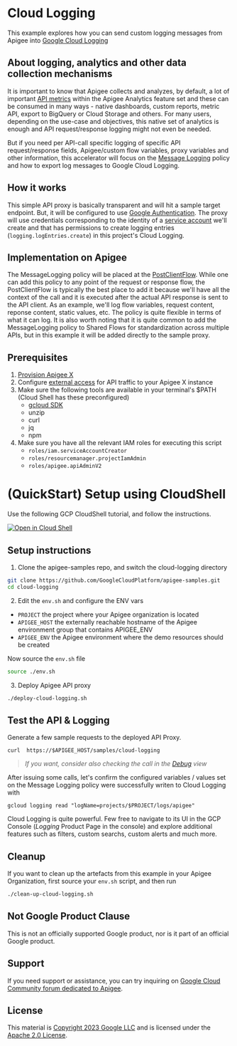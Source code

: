 # Cloud Logging

This example explores how you can send custom logging messages from Apigee into [Google Cloud Logging](https://cloud.google.com/logging/docs/overview)

## About logging, analytics and other data collection mechanisms

It is important to know that Apigee collects and analyzes, by default, a lot of important [API metrics](https://cloud.google.com/apigee/docs/api-platform/analytics/analytics-services-overview#what-kind-of-data-is-collected-and-analyzed) within the Apigee Analytics feature set and these can be consumed in many ways - native dashboards, custom reports, metric API, export to BigQuery or Cloud Storage and others. For many users, depending on the use-case and objectives, this native set of analytics is enough and API request/response logging might not even be needed.

But if you need per API-call specific logging of specific API request/response fields, Apigee/custom flow variables, proxy variables and other information, this accelerator will focus on the [Message Logging](https://cloud.google.com/apigee/docs/api-platform/reference/policies/message-logging-policy) policy and how to export log messages to Google Cloud Logging.

## How it works

This simple API proxy is basically transparent and will hit a sample target endpoint. But, it will be configured to use [Google Authentication](https://cloud.google.com/apigee/docs/api-platform/security/google-auth/overview). The proxy will use credentials corresponding to the identity of a [service account](https://cloud.google.com/iam/docs/understanding-service-accounts) we'll create and that has permissions to create logging entries (`logging.logEntries.create`) in this project's Cloud Logging. 

## Implementation on Apigee 

The MessageLogging policy will be placed at the [PostClientFlow](https://cloud.google.com/apigee/docs/api-platform/fundamentals/what-are-flows#designingflowexecutionsequence-havingcodeexecuteaftertheclientreceivesyourproxysresponsewithapostclientflow). While one can add this policy to any point of the request or response flow, the PostClientFlow is typically the best place to add it because we'll have all the context of the call and it is executed after the actual API response is sent to the API client. 
As an example, we'll log flow variables, request content, reponse content, static values, etc. The policy is quite flexible in terms of what it can log.
It is also worth noting that it is quite common to add the MessageLogging policy to Shared Flows for standardization across multiple APIs, but in this example it will be added directly to the sample proxy.

## Prerequisites
1. [Provision Apigee X](https://cloud.google.com/apigee/docs/api-platform/get-started/provisioning-intro)
2. Configure [external access](https://cloud.google.com/apigee/docs/api-platform/get-started/configure-routing#external-access) for API traffic to your Apigee X instance
3. Make sure the following tools are available in your terminal's $PATH (Cloud Shell has these preconfigured)
    * [gcloud SDK](https://cloud.google.com/sdk/docs/install)
    * unzip
    * curl
    * jq
    * npm
4. Make sure you have all the relevant IAM roles for executing this script
    * `roles/iam.serviceAccountCreator`
    * `roles/resourcemanager.projectIamAdmin`
    * `roles/apigee.apiAdminV2`

# (QuickStart) Setup using CloudShell

Use the following GCP CloudShell tutorial, and follow the instructions.

[![Open in Cloud Shell](https://gstatic.com/cloudssh/images/open-btn.png)](https://ssh.cloud.google.com/cloudshell/open?cloudshell_git_repo=https://github.com/carlosmscabral/apigee-samples&cloudshell_git_branch=main&cloudshell_workspace=.&cloudshell_tutorial=cloud-logging/docs/cloudshell-tutorial.md)

## Setup instructions

1. Clone the apigee-samples repo, and switch the cloud-logging directory


```bash
git clone https://github.com/GoogleCloudPlatform/apigee-samples.git
cd cloud-logging
```

2. Edit the `env.sh` and configure the ENV vars

* `PROJECT` the project where your Apigee organization is located
* `APIGEE_HOST` the externally reachable hostname of the Apigee environment group that contains APIGEE_ENV
* `APIGEE_ENV` the Apigee environment where the demo resources should be created

Now source the `env.sh` file

```bash
source ./env.sh
```

3. Deploy Apigee API proxy

```bash
./deploy-cloud-logging.sh
```

## Test the API & Logging

Generate a few sample requests to the deployed API Proxy.

```
curl  https://$APIGEE_HOST/samples/cloud-logging
```
> _If you want, consider also checking the call in the [Debug](https://cloud.google.com/apigee/docs/api-platform/debug/trace) view_

After issuing some calls, let's confirm the configured variables / values set on the Message Logging policy were successfully writen to Cloud Logging with 

```
gcloud logging read "logName=projects/$PROJECT/logs/apigee"
```

Cloud Logging is quite powerful. Few free to navigate to its UI in the GCP Console (_Logging_ Product Page in the console) and explore additional features such as filters, custom searchs, custom alerts and much more.

## Cleanup

If you want to clean up the artefacts from this example in your Apigee Organization, first source your `env.sh` script, and then run

```bash
./clean-up-cloud-logging.sh
```

## Not Google Product Clause

This is not an officially supported Google product, nor is it part of an
official Google product.

## Support

If you need support or assistance, you can try inquiring on [Google Cloud Community
forum dedicated to Apigee](https://www.googlecloudcommunity.com/gc/Apigee/bd-p/cloud-apigee).

## License

This material is [Copyright 2023 Google LLC](./NOTICE)
and is licensed under the [Apache 2.0 License](LICENSE).